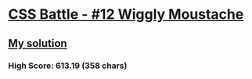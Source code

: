 # [CSS Battle - #12 Wiggly Moustache](https://cssbattle.dev/play/12)

## [My solution](https://arpadgbondor.github.io/CSSBattle-12/)

### High Score: 613.19 (358 chars)
